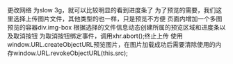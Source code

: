 更改网络 为slow 3g，就可以比较明显的看到进度条了
为了预览的需要，我们这里选择上传图片文件，其他类型的也一样，只是预览不方便
页面内增加一个多图预览的容器div.img-box
根据选择的文件信息动态创建所属的预览区域和进度条以及取消按钮
为取消按钮绑定事件，调用xhr.abort();终止上传
使用window.URL.createObjectURL预览图片，在图片加载成功后需要清除使用的内存window.URL.revokeObjectURL(this.src);